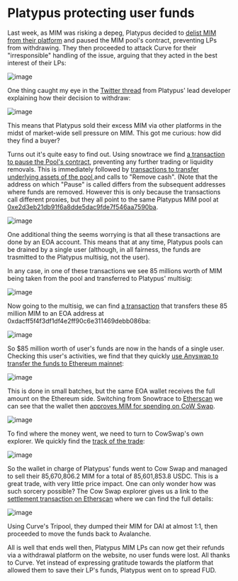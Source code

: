 # Platypus protecting user funds


Last week, as MIM was risking a depeg, Platypus decided to <a href="https://twitter.com/MrBeaverTail/status/1486880374705823751">delist MIM from their platform</a> and paused the MIM pool's contract, preventing LPs from withdrawing. They then proceeded to attack Curve for their "irresponsible" handling of the issue, arguing that they acted in the best interest of their LPs:

![image](https://user-images.githubusercontent.com/98719843/151724588-30d877a5-07f2-4237-9c06-0d5fff31a978.png)

One thing caught my eye in the <a href="https://twitter.com/MrBeaverTail/status/1486880379680272384">Twitter thread</a> from Platypus' lead developer explaining how their decision to withdraw:

![image](https://user-images.githubusercontent.com/98719843/151724599-ef757d2b-ef24-4a1d-ad8c-3f8f910349f9.png)

This means that Platypus sold their excess MIM via other platforms in the midst of market-wide sell pressure on MIM. This got me curious: how did they find a buyer?

Turns out it's quite easy to find out. Using snowtrace we find <a href="https://snowtrace.io/tx/0x87ada964c273830be9f46dfc6e2a2d54cf4ad66878805f6f98a27c3a6262657a">a transaction to pause the Pool's contract</a>, preventing any further trading or liquidity removals. This is immediately followed by <a href="https://snowtrace.io/tx/0xfe003257c55b6b7859ed8946403539c0f7dcde8b3bba1d8b0ec63375d90c18aa">transactions to transfer underlying assets of the pool </a> and calls to "Remove cash". (Note that the address on which "Pause" is called differs from the subsequent addresses where funds are removed. However this is only because the transactions call different proxies, but they all point to the same Platypus MIM pool at <a href="https://snowtrace.io/address/0xe2d3eb21db91f6a8dde5dac9fde7f546aa7590ba#code">0xe2d3eb21db91f6a8dde5dac9fde7f546aa7590ba</a>. 

![image](https://user-images.githubusercontent.com/98719843/151724604-60c07673-2872-4857-899d-feb45c89d7ab.png)

One additional thing the seems worrying is that all these transactions are done by an EOA account. This means that at any time, Platypus pools can be drained by a single user (although, in all fairness, the funds are trasmitted to the Platypus multisig, not the user).

In any case, in one of these transactions we see 85 millions worth of MIM being taken from the pool and transferred to Platypus' multisig:

![image](https://user-images.githubusercontent.com/98719843/151724609-6c857a22-9602-4bcb-8388-03dbf99a58f7.png)

Now going to the multisig, we can find <a href="https://snowtrace.io/tx/0x8a9c42f6f28ea109c925cbb1e55c74b954a519be5d8e7557b7c2e169875de1f2#eventlog">a transaction</a> that transfers these 85 million MIM to an EOA address at 0xdacff5f4f3df1df4e2ff90c6e311469debb086ba:

![image](https://user-images.githubusercontent.com/98719843/151724620-596e9372-40db-454d-8e78-1f784422b074.png)

So $85 million worth of user's funds are now in the hands of a single user. Checking this user's activities, we find that they quickly <a href="https://snowtrace.io/tx/0xf0300f0ea91422ec02b787fe181d43299a13cc1df78b7ee3571424d74b2a61ce#eventlog">use Anyswap to transfer the funds to Ethereum mainnet</a>:
  
![image](https://user-images.githubusercontent.com/98719843/151724646-38b9417d-14d6-49ab-bdc6-f4d126a2e152.png)

This is done in small batches, but the same EOA wallet receives the full amount on the Ethereum side. Switching from Snowtrace to <a href="https://etherscan.io/address/0xdacff5f4f3df1df4e2ff90c6e311469debb086ba">Etherscan</a> we can see that the wallet then <a href="https://etherscan.io/tx/0x7c3faad7f8e7d901244b7e80df43d10b6dc43d4c25f70406f4dd8d60f7570204">approves MIM for spending on CoW Swap<a/>. 

![image](https://user-images.githubusercontent.com/98719843/151724652-da257171-bad8-4876-b4de-1fe7d7b0f9ad.png)


To find where the money went, we need to turn to CowSwap's own explorer. We quickly find the <a href="https://gnosis-protocol.io/orders/0x92de79da25370a4ce857eb302cc94e9fa9f231dba8c1d791c710f236aada56e6dacff5f4f3df1df4e2ff90c6e311469debb086ba61f2c094">track of the trade<a/>:
  
![image](https://user-images.githubusercontent.com/98719843/151724659-4d313c53-db62-47c4-b85b-d36fea44fcf6.png)

So the wallet in charge of Platypus' funds went to Cow Swap and managed to sell their 85,670,806.2 MIM for a total of 85,601,853.8 USDC. This is a great trade, with very little price impact. One can only wonder how was such sorcery possible? The Cow Swap explorer gives us a link to the <a href="https://etherscan.io/tx/0xbafe10f05e5db9aa9efc5d57fc282af9d3bc76e2a4d4394731883698d76a8e48">settlement transaction on Etherscan</a> where we can find the full details:
  
![image](https://user-images.githubusercontent.com/98719843/151724667-ce4bfa5f-11be-489d-9637-16276cba1d6c.png)

Using Curve's Tripool, they dumped their MIM for DAI at almost 1:1, then proceeded to move the funds back to Avalanche.
  
All is well that ends well then, Platypus MIM LPs can now get their refunds via a withdrawal platform on the website, no user funds were lost. All thanks to Curve. Yet instead of expressing gratitude towards the platform that allowed them to save their LP's funds, Platypus went on to spread FUD. 
  
  


